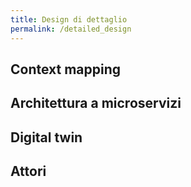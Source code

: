 ```yaml
---
title: Design di dettaglio
permalink: /detailed_design
---
```


## Context mapping

## Architettura a microservizi

## Digital twin

## Attori
